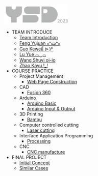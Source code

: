 <div>
  <img src="https://github.com/erkoww/YSD_img/blob/main/img/1ogo.png?raw=true" width="200"/>
</div>

* TEAM INTRODUCE
  * [Team Introduction](teamintro.md)
  * [Feng Yujuan ๑ᵒᯅᵒ๑ ](FYJ.md)
  * [Guo Kewei| ᐕ)⁾⁾](GKW.md)
  * [Lu Yue ⌓‿⌓ ](LY.md)
  * [Wang Shuyi oi-io ](WSY.md)
  * [Zhao Kayu !_! ](ZKY.md)
* COURSE PRACTICE
  * Project Management
    * [Web Page Construction](_webbuild.md)
  * CAD
    * [Fusion 360](_fusion360.md)
  * Arduino
    * [Arduino Basic](_arduino_basic.md)
    * [Arduino Input & Output](_arduino_input_output.md)
  * 3D Printing
    * [Bambu](_Bambu.md)
  * Computer controlled cutting
    * [Laser cutting](_Computer_controlled_cutting.md)
  * Interface Application Programming
    * [Processing](_processing.md)
  * CNC
    * [CNC manufacture](_cnc.md)
* FINAL PROJECT
  * [Initial Concept](_concept.md)
  * [Similar Cases](_cases.md)
